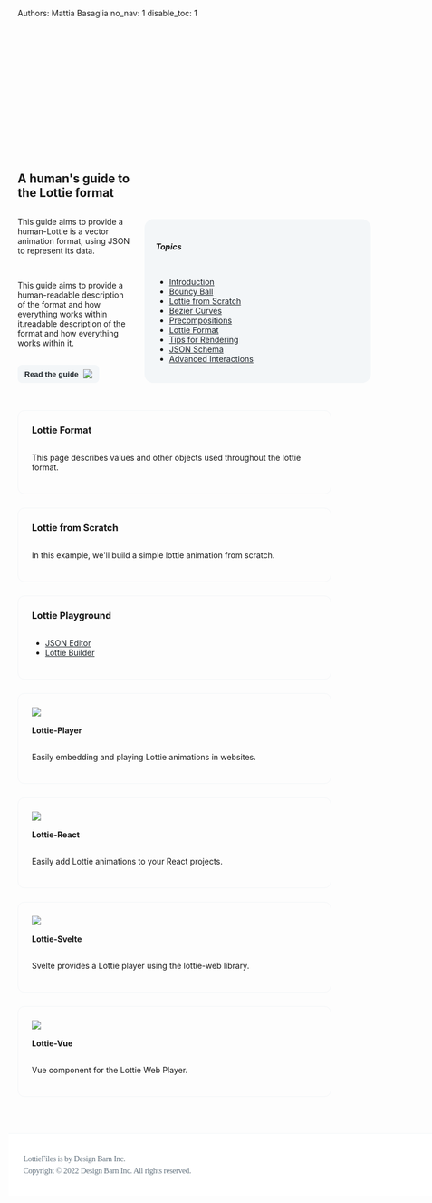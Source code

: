 Authors: Mattia Basaglia
no_nav: 1
disable_toc: 1
 <style>
        .index-page {
            margin-top: 36px; 
            margin-bottom: 200px;
        }
        .index-page a:hover{
            color: #00C1A2;
            text-decoration: none;
        }
        .index-card-header {
            display: flex;
            flex-direction: row;
            align-items: flex-end;
            padding: 24px 8px;
            gap: 24px;
            width: 1200px;
        }
        .index-card-header-content {
            display: flex;
            flex-direction: column;
            align-items: flex-start;
            padding: 0px;
            gap: 16px;
            width: 768px;
        }
        .index-card-header-nav{
            display: flex;
            flex-direction: column;
            align-items: flex-start;
            padding: 20px;
            gap: 8px;
            width: 360px;
            background: #F3F6F8;
            border-radius: 16px;
            flex: none;
            order: 1;
            flex-grow: 0;
        }
        .index-page a {
            color: #20272C 
        }
        .index-card-lg {
            display: flex;
            flex-direction: column;
            justify-content: center;
            align-items: flex-start;
            gap: 16px;
            width: 588px; 
            height: 200px; 
            padding: 24px;
            border-radius: 12px;
            border: 1px solid #F3F6F8;
        }
        .index-card-sm {
            display: flex;
            flex-direction: column;
            justify-content: center;
            align-items: flex-start;
            gap: 16px;
            width: 282px;
            left: 0px;
            top: 0px;
            border-radius: 12px;
            padding: 24px;
            border: 1px solid #F3F6F8;
        }
        .index-footer {
            box-sizing: border-box;
            display: flex;
            flex-direction: row;
            justify-content: center;
            align-items: center;
            padding: 24px;
            width: 100vw;
            height: 110px;
            border-top: 1px solid #F3F6F8;
            position: fixed;
            bottom: 0px;
            left: 0px;
            background: white;
        }
        .index-footer-content {
            display: flex;
            flex-direction: row;
            align-items: flex-start;
            padding: 10px;
            gap: 10px;
            width: 1200px;
        }
        .index-footer-content > p {
            font-family: 'Karla';
            font-style: normal;
            font-weight: 400;
            font-size: 14px;
            line-height: 150%;
            letter-spacing: -0.02em;
            color: #63727E;
        }
        .index-topic-header {
            margin: 0
        }
        .index-card-lg:hover {
            border: 1px solid #D9E0E6;
        }
        .index-card-sm:hover {
            border: 1px solid #D9E0E6;
        }
        .index-container-top{
            display: flex;
            flex-direction: row;
            align-items: flex-start;
            padding: 0px;
            gap: 24px;
            margin-top: 24px;
        }
        .index-card-header-content > h2 {
            margin: 0;
        }

        .lottie-button{
            display: flex;
            flex-direction: row;
            justify-content: center;
            align-items: center;
            padding: 4px 12px;
            gap: 8px;
            height: 32px;
            background: #F3F6F8;
            border-radius: 8px;
            border: 0;
            color: #20272C;
        }

        .lottie-button:hover {
            background: #D9E0E6;
        }

        .lottie-button:focus {
            background: #F3F6F8;
            /* focus-on-light */
            box-shadow: 0px 0px 0px 1px #FFFFFF, 0px 0px 0px 3px #00DDB3;
        }

        @media (max-width: 800px) {
            .index-card-header-nav {
                display: none;
            }
        }

        @media (max-height: 1200px) {
                .index-page {
                    margin-bottom: 0px;
                }
                .index-footer {
                margin-top: 64px;
                margin-left: -16px;
                position: static;
            }
        }

        @media (max-width: 1200px) {
            .index-card-header{
                width: 100%;
            }
        }

        @media (max-width: 1000px) {
            .index-card-header {
                padding: 24px 0;
            }
            .index-container-top {
                flex-direction : column;
                padding: 0;
            }

            .index-card-lg {
                width: 100%;
                height: auto;
            }

            .index-card-sm {
                width: 100%;
                height: auto;
            }
            
            .index-footer {
                padding: 16px;
            }
            .index-page {
                    margin-bottom: 0px;
                }
            .index-footer {
                margin-top: 64px;
                margin-left: -16px;
                position: static;
            }
        }

    </style>
<script src="https://unpkg.com/@lottiefiles/lottie-player@1.5.7/dist/lottie-player.js"></script>
<div class="index-page">
    <div class="index-card-header">
        <div class="index-card-header-content">
            <lottie-player
            autoplay
            loop
            mode="normal"
            src="https://assets9.lottiefiles.com/private_files/lf30_smcmhowt.json"
            style="width: 200px; height: 195.43px;"
            >
            </lottie-player>
            <h2>A human's guide to the Lottie format</h2>
            <p>This guide aims to provide a human-Lottie is a vector animation format, using JSON to represent its data.</p>
            <p>
            This guide aims to provide a human-readable description of the format and how everything works within it.readable description of the format and how everything works within it.
            </p>
            <button class="lottie-button"  onclick="window.location='/lottie-docs/Introduction/'" style="font-weight: bold;">Read the guide<img src="/lottie-docs/img/icon-right-arrow.svg"/></button>
        </div>
        <div class="index-card-header-nav">
            <h5>Topics</h5>
            <ul>
                <li><a href="/lottie-docs/Introduction/">Introduction</a></li>
                <li><a href="/lottie-docs/breakdown/bouncy_ball/">Bouncy Ball</a></li>
                <li><a href="/lottie-docs/breakdown/lottie_from_scratch/">Lottie from Scratch</a></li>
                <li><a href="/lottie-docs/breakdown/bezier/">Bezier Curves </a></li>
                <li><a href="/lottie-docs/breakdown/precomps/">Precompositions</a></li>
                <li><a href="/lottie-docs/concepts/">Lottie Format</a></li>
                <li><a href="/lottie-docs/rendering/">Tips for Rendering</a></li>
                <li><a href="/lottie-docs/schema/">JSON Schema</a></li>
                <li><a href="/lottie-docs/advanced_interactions/">Advanced Interactions</a></li>
            </ul>
        </div>
    </div>
    <div class="index-container-top">
        <div class="index-card-lg" onclick="window.location='/lottie-docs/concepts/'">
            <h3 class="index-topic-header">Lottie Format</h3>
            <p>This page describes values and other objects used throughout the lottie format.</p>
        </div>
        <div class="index-card-lg">
            <h3 class="index-topic-header" onclick="window.location='/lottie-docs/breakdown/lottie_from_scratch/'">Lottie from Scratch</h3>
            <p>In this example, we'll build a simple lottie animation from scratch.</p>
        </div>
        <div class="index-card-lg" onclick="window.location='/lottie-docs/playground/json_editor/'">
            <h3 class="index-topic-header">Lottie Playground</h3>
            <ul>
                <li><a href="/lottie-docs/playground/json_editor/">JSON Editor</a></li>
                <li><a href="/lottie-docs/playground/builder/">Lottie Builder</a> </li>
            </ul>
        </div>
    </div>
    <div class="index-container-top">
        <div class="index-card-sm"  onclick="window.location='https://docs.lottiefiles.com/lottie-player/components/lottie-player'">
            <img src="/lottie-docs/img/logo-lottie.svg"/>
            <h4 class="index-topic-header">Lottie-Player</h4>
            <p>Easily embedding and playing Lottie animations in websites.</p>
        </div>
        <div class="index-card-sm" onclick="window.location='https://docs.lottiefiles.com/lottie-player/components/lottie-react'">
            <img src="/lottie-docs/img/logo-react.svg"/>
            <h4 class="index-topic-header">Lottie-React</h4>
            <p>Easily add Lottie animations to your React projects.</p>
        </div>
        <div class="index-card-sm" onclick="window.location='https://docs.lottiefiles.com/lottie-player/components/lottie-svelte'">
            <img src="/lottie-docs/img/logo-svelte.svg"/>
            <h4 class="index-topic-header">Lottie-Svelte</h4>
            <p>Svelte provides a Lottie player using the lottie-web library.</p>
        </div>
        <div class="index-card-sm" onclick="window.location='https://docs.lottiefiles.com/lottie-player/components/lottie-vue'">
            <img src="/lottie-docs/img/vue-logo.svg"/>
            <h4 class="index-topic-header">Lottie-Vue</h4>
            <p>Vue component for the Lottie Web Player.</p>
        </div>
    </div>
    <div class="index-footer">
        <div class="index-footer-content">
            <p>
            LottieFiles is by Design Barn Inc.<br>
            Copyright © 2022 Design Barn Inc. All rights reserved.
            </p>
        </div>
    </div>
</div>

